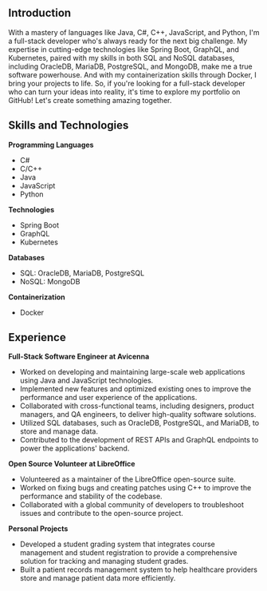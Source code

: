 ## Introduction
With a mastery of languages like Java, C#, C++, JavaScript, and Python, I'm a full-stack developer who's always ready for the next big challenge. My expertise in cutting-edge technologies like Spring Boot, GraphQL, and Kubernetes, paired with my skills in both SQL and NoSQL databases, including OracleDB, MariaDB, PostgreSQL, and MongoDB, make me a true software powerhouse. And with my containerization skills through Docker, I bring your projects to life. So, if you're looking for a full-stack developer who can turn your ideas into reality, it's time to explore my portfolio on GitHub! Let's create something amazing together.

## Skills and Technologies

**Programming Languages**
- C#
- C/C++
- Java
- JavaScript
- Python
    
**Technologies**
- Spring Boot
- GraphQL
- Kubernetes

**Databases**
- SQL: OracleDB, MariaDB, PostgreSQL
- NoSQL: MongoDB

**Containerization**
- Docker

## Experience
**Full-Stack Software Engineer at Avicenna**
 - Worked on developing and maintaining large-scale web applications using Java and JavaScript technologies.
 - Implemented new features and optimized existing ones to improve the performance and user experience of the applications.
 - Collaborated with cross-functional teams, including designers, product managers, and QA engineers, to deliver high-quality software solutions.
 - Utilized SQL databases, such as OracleDB, PostgreSQL, and MariaDB, to store and manage data.
 - Contributed to the development of REST APIs and GraphQL endpoints to power the applications' backend.

**Open Source Volunteer at LibreOffice**
- Volunteered as a maintainer of the LibreOffice open-source suite.
- Worked on fixing bugs and creating patches using C++ to improve the performance and stability of the codebase.
- Collaborated with a global community of developers to troubleshoot issues and contribute to the open-source project.

**Personal Projects**
- Developed a student grading system that integrates course management and student registration to provide a comprehensive solution for tracking and managing student grades.
- Built a patient records management system to help healthcare providers store and manage patient data more efficiently.
